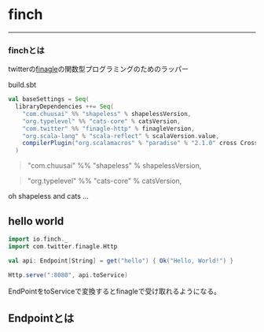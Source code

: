 # finch
________



### finchとは

twitterの[finagle](https://github.com/twitter/finagle)の関数型プログラミングのためのラッパー




build.sbt

```scala
val baseSettings = Seq(
  libraryDependencies ++= Seq(
    "com.chuusai" %% "shapeless" % shapelessVersion,
    "org.typelevel" %% "cats-core" % catsVersion,
    "com.twitter" %% "finagle-http" % finagleVersion,
    "org.scala-lang" % "scala-reflect" % scalaVersion.value,
    compilerPlugin("org.scalamacros" % "paradise" % "2.1.0" cross CrossVersion.full)
  )
```
  >"com.chuusai" %% "shapeless" % shapelessVersion,
  
  >"org.typelevel" %% "cats-core" % catsVersion,
  
  oh shapeless and cats ...
  



## hello world

```scala
import io.finch._
import com.twitter.finagle.Http

val api: Endpoint[String] = get("hello") { Ok("Hello, World!") }

Http.serve(":8080", api.toService)
```

EndPointをtoServiceで変換するとfinagleで受け取れるようになる。

## Endpointとは



